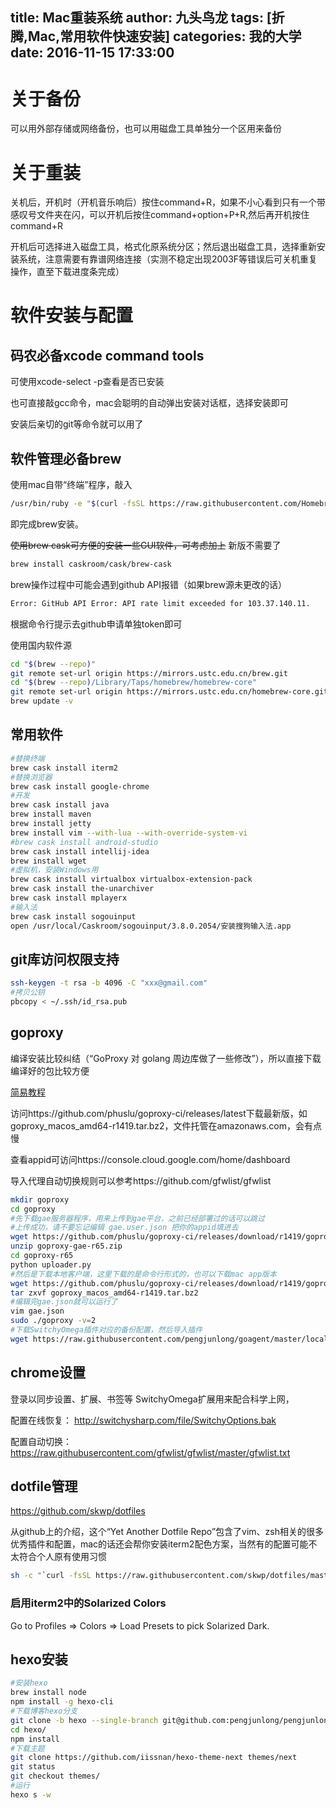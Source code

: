title: Mac重装系统
author: 九头鸟龙
tags: [折腾,Mac,常用软件快速安装]
categories: 我的大学
date: 2016-11-15 17:33:00
---
# 关于备份
可以用外部存储或网络备份，也可以用磁盘工具单独分一个区用来备份

# 关于重装
关机后，开机时（开机音乐响后）按住command+R，如果不小心看到只有一个带感叹号文件夹在闪，可以开机后按住command+option+P+R,然后再开机按住command+R

开机后可选择进入磁盘工具，格式化原系统分区；然后退出磁盘工具，选择重新安装系统，注意需要有靠谱网络连接（实测不稳定出现2003F等错误后可关机重复操作，直至下载进度条完成）

# 软件安装与配置
## 码农必备xcode command tools
可使用xcode-select -p查看是否已安装

也可直接敲gcc命令，mac会聪明的自动弹出安装对话框，选择安装即可

安装后亲切的git等命令就可以用了


## 软件管理必备brew
使用mac自带“终端”程序，敲入

```bash
/usr/bin/ruby -e "$(curl -fsSL https://raw.githubusercontent.com/Homebrew/install/master/install)”
```
即完成brew安装。

~~使用brew cask可方便的安装一些GUI软件，可考虑加上~~ 新版不需要了

```bash
brew install caskroom/cask/brew-cask
```

brew操作过程中可能会遇到github API报错（如果brew源未更改的话）

```bash
Error: GitHub API Error: API rate limit exceeded for 103.37.140.11.
```
根据命令行提示去github申请单独token即可

使用国内软件源
```bash
cd "$(brew --repo)"
git remote set-url origin https://mirrors.ustc.edu.cn/brew.git
cd "$(brew --repo)/Library/Taps/homebrew/homebrew-core"
git remote set-url origin https://mirrors.ustc.edu.cn/homebrew-core.git
brew update -v
```

## 常用软件
```bash
#替换终端
brew cask install iterm2
#替换浏览器
brew cask install google-chrome
#开发
brew cask install java
brew install maven
brew install jetty
brew install vim --with-lua --with-override-system-vi
#brew cask install android-studio
brew cask install intellij-idea
brew install wget
#虚拟机，安装Windows用
brew cask install virtualbox virtualbox-extension-pack
brew cask install the-unarchiver
brew cask install mplayerx
#输入法
brew cask install sogouinput
open /usr/local/Caskroom/sogouinput/3.8.0.2054/安装搜狗输入法.app
```

## git库访问权限支持
```bash
ssh-keygen -t rsa -b 4096 -C "xxx@gmail.com"
#拷贝公钥
pbcopy < ~/.ssh/id_rsa.pub
```



## goproxy
编译安装比较纠结（“GoProxy 对 golang 周边库做了一些修改”），所以直接下载编译好的包比较方便

[简易教程](https://github.com/phuslu/goproxy/blob/wiki/SimpleGuide.md)

访问https://github.com/phuslu/goproxy-ci/releases/latest下载最新版，如goproxy_macos_amd64-r1419.tar.bz2，文件托管在amazonaws.com，会有点慢

查看appid可访问https://console.cloud.google.com/home/dashboard

导入代理自动切换规则可以参考https://github.com/gfwlist/gfwlist


```bash
mkdir goproxy
cd goproxy
#先下载gae服务器程序，用来上传到gae平台，之前已经部署过的话可以跳过
#上传成功，请不要忘记编辑 gae.user.json 把你的appid填进去
wget https://github.com/phuslu/goproxy-ci/releases/download/r1419/goproxy-gae-r65.zip
unzip goproxy-gae-r65.zip
cd goproxy-r65
python uploader.py
#然后是下载本地客户端，这里下载的是命令行形式的，也可以下载mac app版本
wget https://github.com/phuslu/goproxy-ci/releases/download/r1419/goproxy_macos_amd64-r1419.tar.bz2
tar zxvf goproxy_macos_amd64-r1419.tar.bz2
#编辑完gae.json就可以运行了
vim gae.json
sudo ./goproxy -v=2
#下载SwitchyOmega插件对应的备份配置，然后导入插件
wget https://raw.githubusercontent.com/pengjunlong/goagent/master/local/SwitchyOptions.bak
```

## chrome设置
登录以同步设置、扩展、书签等
SwitchyOmega扩展用来配合科学上网，

配置在线恢复：
http://switchysharp.com/file/SwitchyOptions.bak

配置自动切换：
https://raw.githubusercontent.com/gfwlist/gfwlist/master/gfwlist.txt

## dotfile管理
https://github.com/skwp/dotfiles

从github上的介绍，这个“Yet Another Dotfile Repo”包含了vim、zsh相关的很多优秀插件和配置，mac的话还会帮你安装iterm2配色方案，当然有的配置可能不太符合个人原有使用习惯
```bash
sh -c "`curl -fsSL https://raw.githubusercontent.com/skwp/dotfiles/master/install.sh `"
```
### 启用iterm2中的Solarized Colors

Go to Profiles => Colors => Load Presets to pick Solarized Dark.


## hexo安装
```bash
#安装hexo
brew install node
npm install -g hexo-cli
#下载博客hexo分支
git clone -b hexo --single-branch git@github.com:pengjunlong/pengjunlong.github.io.git hexo
cd hexo/
npm install
#下载主题
git clone https://github.com/iissnan/hexo-theme-next themes/next
git status
git checkout themes/
#运行
hexo s -w
```